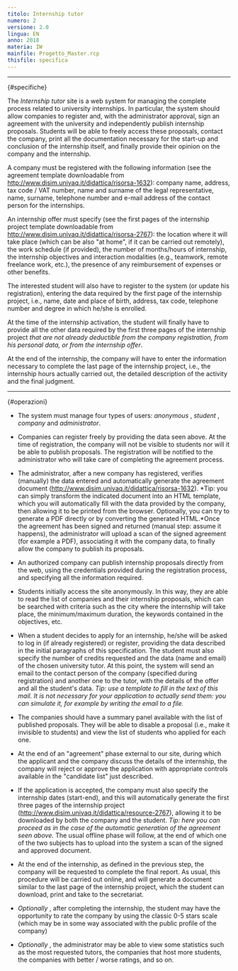 ```yaml
---
titolo: Internship tutor
numero: 2
versione: 2.0
lingua: EN
anno: 2018
materia: IW
mainfile: Progetto_Master.rcp
thisfile: specifica
---
```


-------

{#specifiche}

The *Internship
tutor* site is a web system for managing the complete process related to university internships. In particular, the system should allow companies to register and, with the administrator approval, sign an agreement with the university and independently publish internship proposals. Students will be able to freely access these proposals, contact the company, print all the documentation necessary for the start-up and conclusion of the internship itself, and finally provide their opinion on the company and the internship.

A company must be registered with the following information (see the agreement template downloadable from http://www.disim.univaq.it/didattica/risorsa-1632): company name, address, tax code / VAT number, name and surname of the legal representative, name, surname, telephone number and e-mail address of the contact person for the internships.

An internship offer must specify (see the first pages of the internship project template downloadable from http://www.disim.univaq.it/didattica/risorsa-2767): the location where it will take place (which can be also "at home", if it can be carried out remotely), the work schedule (if provided), the number of months/hours of internship, the internship objectives and interaction modalities (e.g., teamwork, remote freelance work, etc.), the presence of any reimbursement of expenses or other benefits.

The interested student will also have to register to the system (or update his registration), entering the data required by the first page of the internship project, i.e., name, date and place of birth, address, tax code, telephone number and degree in which he/she is enrolled.

At the time of the internship activation, the student will finally have to provide all the other data required by the first three pages of the internship project *that are
not already deductible from the company registration, from his personal data,
or from the internship offer*.

At the end of the internship, the company will have to enter the information necessary to complete the last page of the internship project, i.e., the internship hours actually carried out, the detailed description of the activity and the final judgment.

-------

{#operazioni}

- The system must manage four types of users: *anonymous* , *student* , *company* and *administrator*.

- Companies can register freely by providing the data seen above. At the time of registration, the company will not be visible to students nor will it be able to publish proposals. The registration will be notified to the administrator who will take care of completing the agreement process.

- The administrator, after a new company has registered, verifies (manually) the data entered and automatically generate the agreement document (http://www.disim.univaq.it/didattica/risorsa-1632). *Tip:
  you can simply transform the indicated document into an HTML template, which
  you will automatically fill with the data provided by the company, then
  allowing it to be printed from the browser. Optionally, you can try to generate
  a PDF directly or by converting the generated HTML.*Once the agreement has been signed and returned (manual step: assume it happens), the administrator will upload a scan of the signed agreement (for example a PDF), associating it with the company data, to finally allow the company to publish its proposals.

- An authorized company can publish internship proposals directly from the web, using the credentials provided during the registration process, and specifying all the information required.

- Students initially access the site anonymously. In this way, they are able to read the list of companies and their internship proposals, which can be searched with criteria such as the city where the internship will take place, the minimum/maximum duration, the keywords contained in the objectives, etc.

- When a student decides to apply for an internship, he/she will be asked to log in (if already registered) or register, providing the data described in the initial paragraphs of this specification. The student must also specify the number of credits requested and the data (name and email) of the chosen university tutor. At this point, the system will send an email to the contact person of the company (specified during registration) and another one to the tutor, with the details of the offer and all the student's data. *Tip:
  use a template to fill in the text of this mail. It is not necessary for your
  application to actually send them: you can simulate it, for example by writing
  the email to a file.*

- The companies should have a summary panel available with the list of published proposals. They will be able to disable a proposal (i.e., make it invisible to students) and view the list of students who applied for each one.

- At the end of an "agreement" phase external to our site, during which the applicant and the company discuss the details of the internship, the company will reject or approve the application with appropriate controls available in the "candidate list" just described.

- If the application is accepted, the company must also specify the internship dates (start-end), and this will automatically generate the first three pages of the internship project (http://www.disim.univaq.it/didattica/resource-2767), allowing it to be downloaded by both the company and the student. *Tip: here
  you can proceed as in the case of the automatic generation of the agreement
  seen above.* The usual offline phase will follow, at the end of which one of the two subjects has to upload into the system a scan of the signed and approved document.

- At the end of the internship, as defined in the previous step, the company will be requested to complete the final report. As usual, this procedure will be carried out online, and will generate a document similar to the last page of the internship project, which the student can download, print and take to the secretariat.

- *Optionally* , after completing the internship, the student may have the opportunity to rate the company by using the classic 0-5 stars scale (which may be in some way associated with the public profile of the company)

- *Optionally* , the administrator may be able to view some statistics such as the most requested tutors, the companies that host more students, the companies with better / worse ratings, and so on.  
